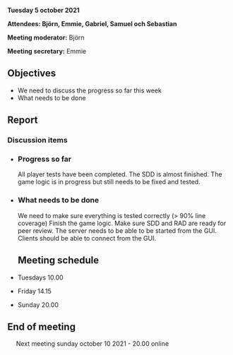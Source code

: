 **Tuesday 5 october 2021**

**Attendees: Björn, Emmie, Gabriel, Samuel och Sebastian**

**Meeting moderator:** Björn

**Meeting secretary:** Emmie

## Objectives
* We need to discuss the progress so far this week
* What needs to be done

## Report

### Discussion items
* ### **Progress so far**
  All player tests have been completed.
  The SDD is almost finished.
  The game logic is in progress but still needs to be fixed and tested.

* ### **What needs to be done**
  We need to make sure everything is tested correctly (> 90% line coverage)
  Finish the game logic. 
  Make sure SDD and RAD are ready for peer review. 
  The server needs to be able to be started from the GUI.
  Clients should be able to connect from the GUI.

  ## Meeting schedule
* Tuesdays 10.00
* Friday 14.15
* Sunday 20.00

## End of meeting
&nbsp; &nbsp; &nbsp;Next meeting sunday october 10 2021 - 20.00 online


